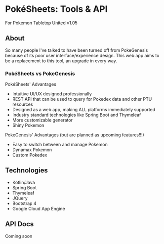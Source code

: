 # PokéSheets: Tools &amp; API
For Pokemon Tabletop United v1.05

## About
So many people I've talked to have been turned off from PokeGenesis because of its poor user interface/experience design. This web app aims to be a replacement to this tool, an upgrade in every way.

### PokéSheets vs PokeGenesis
PokéSheets' Advantages
- Intuitive UI/UX designed professionally
- REST API that can be used to query for Pokedex data and other PTU resources
- Designed as a web app, making ALL platforms immediately supported
- Industry standard technologies like Spring Boot and Thymeleaf
- More customizable generator
- Shiny Pokemon

PokeGenesis' Advantages (but are planned as upcoming features!!!)
- Easy to switch between and manage Pokemon
- Dynamax Pokemon
- Custom Pokedex

## Technologies
- Kotlin/Java
- Spring Boot
- Thymeleaf
- JQuery
- Bootstrap 4
- Google Cloud App Engine

## API Docs
Coming soon
